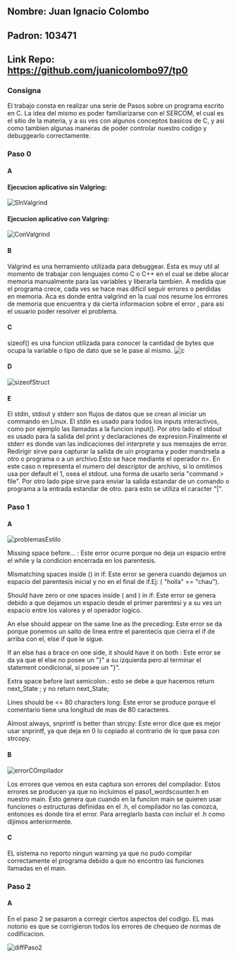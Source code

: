 ## Nombre: Juan Ignacio Colombo

## Padron: 103471

## Link Repo: https://github.com/juanicolombo97/tp0


### Consigna

El trabajo consta en realizar una serie de Pasos sobre un programa escrito en C. La idea del mismo es poder familiarizarse con el SERCOM, el cual es el sitio de la materia, y a su ves con algunos conceptos basicos de C, y asi como tambien algunas maneras de poder controlar nuestro codigo y debuggearlo correctamente.


### Paso 0

#### A

#### Ejecucion aplicativo sin Valgring:
![SInValgrind](https://user-images.githubusercontent.com/49823710/95149066-54bca680-075b-11eb-891f-cb2c923551fd.png)

#### Ejecucion aplicativo con Valgring:

![ConValgrind](https://user-images.githubusercontent.com/49823710/95149117-7b7add00-075b-11eb-9533-a86596fc7a30.png)

#### B

Valgrind es una herramiento utilizada para debuggear. Esta es muy util al momento de trabajar con lenguajes como C o C++ en el cual se debe alocar memoria manualmente para las variables y liberarla tambien. A medida que el programa crece, cada ves se hace mas dificil seguir errores o perdidas en memoria. Aca es donde entra valgrind en la cual nos resume los errrores de memoria que encuentra y da cierta informacion sobre el error , para asi el usuario poder resolver el problema.

#### C

sizeof() es una funcion utilizada para conocer la cantidad de bytes que ocupa la variable o tipo de dato que se le pase al mismo.
![c](https://user-images.githubusercontent.com/49823710/95150043-b4b44c80-075d-11eb-8718-b4cab3e169f9.png)

#### D

![sizeofStruct](https://user-images.githubusercontent.com/49823710/95151005-f9d97e00-075f-11eb-9f7d-89b2ab24e481.png)

#### E

El stdin, stdout y stderr son flujos de datos que se crean al iniciar un commando en Linux. El stdin es usado para todos los inputs interactivos, como por ejemplo las llamadas a la funcion input(). Por otro lado el stdout es usado para la salida del print y declaraciones de expresion.Finalmente el stderr es donde van las indicaciones del interprete y sus mensajes de error.
Redirigir sirve para capturar la salida de uin programa y poder mandrsela a otro o programa o a un archivo.Esto se hace mediante el operador n>. En este caso n representa el numero del descriptor de archivo, si lo omitimos usa por default el 1, osea el stdout. una forma de usarlo seria "command > file".
Por otro lado pipe sirve para enviar la salida estandar de un comando o programa a la entrada estandar de otro. para esto se utiliza el caracter "|". 


### Paso 1

#### A

![problemasEstilo](https://user-images.githubusercontent.com/49823710/95153482-edf0ba80-0765-11eb-8f58-e6a4879b2854.png)

Missing space before... : Este error ocurre porque no deja un espacio entre el while y la condicion encerrada en los parentesis.

Mismatching spaces inside () in if: Este error se genera cuando dejamos un espacio del parentesis inicial y no en el final de if.Ej: ( "holla" == "chau").

Should have zero or one spaces inside ( and ) in if: Este error se genera debido a que dejamos un espacio desde el primer parentesi y a su ves un espacio entre los valores y el operador logico.

An else should appear on the same line as the preceding: Este error se da porque ponemos un salto de linea entre el parentecis que cierra el if de arriba con el, else if que le sigue.

 If an else has a brace on one side, it should have it on both : Este error se da ya que el else no posee un "}" a su izquierda pero al terminar el statement condicional, si posee un "}".
 
 Extra space before last semicolon.: esto se debe a que hacemos return next_State ; y no return next_State;
 
 Lines should be <= 80 characters long: Este error se produce porque el comentario tiene una longitud de mas de 80 caracteres.
 
 Almost always, snprintf is better than strcpy: Este error dice que es mejor usar snprintf, ya que deja en 0 lo copiado al contrario de lo que pasa con strcopy.
 
 #### B
 
 ![errorCOmpilador](https://user-images.githubusercontent.com/49823710/95154751-ef6fb200-0768-11eb-8323-550b65b9c1b5.png)

Los errores que vemos en esta captura son errores del compilador. Estos errores se producen ya que no incluimos el paso1_wordscounter.h en nuestro main. Esto genera que cuando en la funcion main se quieren usar funciones o estructuras definidas en el .h, el compilador no las conozca, entonces es donde tira el error. Para arreglarlo basta con incluir el .h como dijimos anteriormente.

#### C

EL sistema no reporto ningun warning ya que no pudo compilar correctamente el programa debido a que no encontro las funciones llamadas en el main.

### Paso 2

#### A

En el paso 2 se pasaron a corregir ciertos aspectos del codigo. EL mas notorio es que se corrigieron todos los errores de chequeo de normas de codificacion.

![diffPaso2](https://user-images.githubusercontent.com/49823710/95156157-3d39e980-076c-11eb-9673-005e9f3bace0.png)
